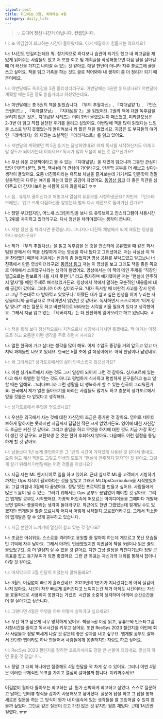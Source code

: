 ```yaml
---
layout: post
title: 회고하는 3월, 계획하는 4월
category: daily_life
---
```


> 💡 드디어 정신 나간거 아닙니다. 컨셉입니다.

<p style="color:#81847d;">나: 또 어김없이 회고하는 시간이 돌아왔네요. 이거 매달하기 힘들지는 않으세요?</p>

나: 1시간도 안걸리는데요 뭐. 정기적으로 하다보니 습관이 되기도 했고 내 회고글을 재밌게 읽어주는 사람들도 있고 저 또한 회고 및 계획글을 작성해놓으면 다음 달을 살아갈 때 더 확신을 가지고 나아갈 수 있는 것 같아요. 매달 한번이 아니라 자주 블로그에 글을 쓰고 싶어요. 책을 읽고 기록을 하는 것도 글로 적어봐야 내 생각이 좀 더 정리가 되기 때문이에요.

<p style="color:#81847d;">나: 이번달에도 독후감을 3권 올리셨더라구요. 이번달에는 3권만 읽으셨나요? 저번달에 계획할 때는 5권 정도 읽을거라고 하셨었는데요.</p>

나: 이번달에는 총 5권의 책을 읽었습니다. 『부의 추월차선』, 『지대넓얕 1』, 『언스크립티드』, 『미라클모닝』, 『지대넓얕 2』,을 읽었어요. 2권의 책에 대한 독후감을 올리지 않은 것은.. 지대넓얕 시리즈는 이미 한번 올렸으니까 패스했고, 미라클모닝은 2-3번 더 읽고 직접 실천한 후기를 올리고 싶었어요. 이번달에 책을 많이 읽었다는 느낌을 스스로 받지 못했었는데 돌이켜보니 꽤 많은 책을 읽었네요. 지금은 또 부자들의 얘기인 『레버리지』와 재밌는 소설책인 『테라피스트』를 읽고 있어요.

<p style="color:#81847d;">나: 저번달의 계획했던 책 5권 읽기는 달성하였네요! 이제 독서를 시작하신지도 이제 3달 정도가 되어가는데 어떠세요? 독서가 많이 도움이 되는 것 같으신가요?</p>

나: 우선 쉬운 교양책이라고 볼 수 있는 『지대넓얕』을 재밌게 읽으니까 그동안 관심이 없던 인문학(문학, 철학, 역사)에 더 관심이 가더라구요. 인문학 공부를 더 해보고 싶다는 생각이 들었어요. 요즘 너진똑이라는 유튜브 채널을 즐겨보는데 거기서도 인문학이 정말 실용적인지 다루는 얘기를 하는데 많은 공감이 되었어요. [동영상 링크](https://youtu.be/g0kmlu8ah_g) 더 좋은 직관을 심어주고 더 간지나보이는 사람이 되지 않을까요? ㅎㅎ

<p style="color:#81847d;">나: 음.. 유튜브 줄이신다고 해놓고서 열심히 유튜브를 시청하셨군요? 저번에 『인스타 브레인』 읽고 크게 다짐하신줄 알았는데 벌써 다시 예전으로 돌아가신 건가요?</p>

나: 정말 부끄럽지만, 어느새 스크린타임을 보니 또 유튜브하고 인스타그램이 사용시간 1, 2위를 차지하고 있더라구요. 다시 정신을 차려야겠다는 생각이 듭니다.

<p style="color:#81847d;">나: 제발 정신 좀 차리시면 좋겠습니다. 그나저나 너진똑 채널에서 되게 재밌는 영상을 하나 보셨다구요?</p>

나: 제가 『부의 추월차선』을 읽고 독후감을 쓴 것을 인스타에 공유했을 때 같은 회사 팀원 분께서 이 책을 신랄하게 까는 영상을 하나 봤다고 그러셨어요. 저는 사실상 이 책을 찬양했기 때문에 처음에는 반감이 좀 들었지만 영상 공유를 부탁드렸고 알고보니 너진똑에서 만든 영상이더라구요! [동영상 링크](https://youtu.be/q5IauK6-Y5c) 저는 이 영상을 보고 그래도 책을 좋은 쪽으로 이해해서 소화했구나라는 생각이 들었어요. 영상에서는 이 책의 메인 주제를 “직장인 월급으로는 람보르기니를 사지 못한다.” 라고 풍자하며 얘기했지만 저는 “현실에 안주하지 말자”를 메인 주제로 해석했었거든요. 영상에서 책에서 말하는 모순적인 내용들에 대해 공감이 갔어요. 그러니까 아차 싶더라구요. ‘내가 독서할 때 비판적 사고를 잠시 안하고 그냥 주는대로 다 받아먹고 있었구나.’ 어쨌든 내가 살고 싶은 인생을 이미 누리는 사람들이니까 곧이곧대로 끄덕이면서 읽었던 것 같아요. 독서하면서 스스로에게 ‘이게 정말 맞나?’ 라는 질문도 하고 비판적으로 바라보는 시각을 키울 필요가 있다고 생각했어요. 그래서 지금 읽고 있는 『레버리지』는 더 깐깐하게 읽어보려고 하고 있답니다. ㅎㅎ

<p style="color:#81847d;">나: 책을 통해 보다 정신적으로나 지적으로나 성장해나가시면 좋겠네요. 책 얘기는 이정도로 하고 요즘엔 어떤 생각을 주로 하면서 사세요?</p>

나: 얼른 한국에 가고 싶다는 생각을 많이 해요. 이제 수업도 종강을 거의 앞두고 있고 마지막 과제들만 나오고 있네요. 한국은 5월 초에 갈 예정이에요. 아직 한달이나 남았네요.

<p style="color:#81847d;">나: 왜 그러세요? 싱가포르에서의 삶이 만족스럽지 않으신가요?</p>

나: 이젠 싱가포르에서 사는 것도 그저 일상이 되어서 그런 것 같아요. 싱가포르에 있는다고 해서 특별한 걸 먹는 것도 아니고 평범하게 식사하고 평범하게 친구들하고 놀고 일할 때는 일해요. 그러다보니까 그런 생활을 더 행복하게 할 수 있는 한국이 그리워진거죠. 한국에서 제가 얼른 돌아오기를 바라는 사람들도 많기도 하고 충분히 싱가포르에서 얻을 것들은 다 얻었다고 생각해요.

<p style="color:#81847d;">나: 싱가포르에서 무엇을 얻으셨나요?</p>

나: 우선은 외국에서 사는 것에 대한 자신감이 조금은 증가한 것 같아요. 영어로 네이티브하게 말하지는 못하지만 지금까지 답답한 적은 크게 없었거든요. 영어에 대한 자신감도 조금은 커진 것 같아요. 그리고 졸업을 하고 무엇을 하지에 대한 것도 지금 가장 확신이 생긴 것 같구요. 교환학생 온 것은 전혀 후회하지 않아요. 다음에도 이런 결정을 동일하게 할 것 같아요.

<p style="color:#81847d;">나: 남들보다 1년 늦게 졸업하지만 그 1년의 시간이 가치있게 사용된 것 같아서 좋네요. 요즘 읽고 계신 책들도 그렇고 인생의 모토가 “현실에 안주하지 말자”인 것 같아요. 그렇게 살기 위해서 이번달에는 어떤 것들을 하셨나요?</p>

나: 지금 저는 ML 엔지니어로 일을 하고 있어요. 근데 실제로 ML을 고객에게 서빙하기 까지는 Ops 지식이 필요하다는 것을 알았고 그래서 MLOpsCurriculum을 시작했었어요. 그걸 마침내 3월에 다 끝냈어요. 정말 멋진 프로덕트를 만들고 싶어요. 사람들에게 많은 도움이 될 수 있는. 그러기 위해서는 Ops 공부도 끊임없이 해야할 것 같아요. 그리고 앱개발 공부도 시작했어요. 가끔씩 머릿속에 떠오르는 아이디어들을 그때마다 개발해보면 얼마나 좋을까라는 생각이 들더라구요. 최근에도 한번 그랬었는데 핑계일 수도 있겠지만 앱개발을 할줄 모르니까 어디서 어떻게 시작할지 모르겠더라구요. 그래서 최소한의 앱개발은 할 수 있게 공부하고 있습니다.

<p style="color:#81847d;">나: 지금 본인이 느끼기에 열심히 살고 있는 것 같나요?</p>

나: 조금은 아쉬워요. 스스로를 격려하고 응원할 줄 알아야 하는데 게으르고 못난 모습들만 기억에 자주 남아요. 그래서 아까도 언급했었지만 이번달에 책을 5권이나 읽은 줄도 몰랐었구요. 좀 더 열심히 살 수 있을 것 같아요. 다만 그냥 열정을 외친다기보다 정말 큰 목표를 잡고 동기부여가 되면 좋겠어요. 그런 큰 목표는 자신과의 대화를 통해서 잡아나야할 것 같아요.

<p style="color:#81847d;">나: 마지막으로 3월 한달이 어땠는지 말해줄래요?</p>

나: 3월도 어김없이 빠르게 흘러갔네요. 2023년의 1분기가 지나갔다는게 아직 실감이 나지 않아요. 시간이 자꾸 빠르게 흘러간다고 느껴지는건 제가 아직도 시간이라는 자산을 효율적으로 사용하지 못한다는 거겠죠. 시간을 소중히 생각하며 아끼며 순간순간을 더 잘 살아가고 싶습니다.

<p style="color:#81847d;">나: 그렇다면 4월은 무엇을 하며 어떻게 살아가고 싶으세요?</p>

나: 우선 하고 싶은게 너무 명확하게 있어요. 책을 5권 이상 읽고, 유튜브와 인스타그램 시청시간을 줄이고 독서시간을 키우고 싶어요. 또한 RecSys 2023 챌린지를 이번에 회사 사람들과 정말 빡세게 나갈 것 같은데 좋은 성과를 내고 싶구요. 앱개발 공부도 잘해서 간단한 앱이라도 하나 만들어서 사람들에게 옹졸하지만 자랑도 하고 싶어요.

<p style="color:#81847d;">나: RecSys 2023 챌린지를 잘하면 코르카에게도 정말 큰 선물이 되겠네요. 열심히 하면 좋을 것 같습니다.</p>

나: 정말 그 대회 하나에만 집중해도 4월 한달을 꽉 차게 살 수 있어요. 그러니 이번 4월은 이러한 구체적인 목표를 가지고 열심히 살아볼까 합니다. 지켜봐주세요!

- - -

어김없이 월마다 돌아오는 회고하는 날. 뭔가 신박하게 회고하고 싶었다. 스스로 질문하고 답하는 인터뷰 형식을 갑자기 사용해보고 싶어졌다. 질문에 답을 하고 그 답을 통해 새로운 질문을 하는 그 방식이 뭔가 내 마음속에 있는 생각들을 잘 끄집어낼 수 있지 않을까 싶었다. 그만큼 깊은 질문이 오고 가진 않은 것 같지만 암튼 재밌다. 근데 1시간반 걸렸다. ㅠㅠ

